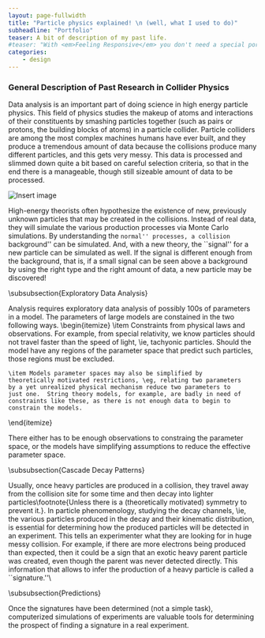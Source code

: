 ```yaml
---
layout: page-fullwidth
title: "Particle physics explained! \n (well, what I used to do)"
subheadline: "Portfolio"
teaser: A bit of description of my past life.
#teaser: "With <em>Feeling Responsive</em> you don't need a special portfolio template. Just check out the great possibilities of the <a href='http://foundation.zurb.com/docs/components/grid.html'>foundation grid</a> and experiment with it."
categories:
    - design
---
```


<!-- # Physics -->

### General Description of Past Research in Collider Physics

Data analysis is an important part of doing science in high energy particle physics.
This field of physics studies the makeup of atoms and interactions of their
constituents by smashing particles together (such as pairs or protons, the building blocks of atoms) in a particle collider. Particle colliders are among the most complex machines humans have ever built, and they
produce a tremendous amount of data because the collisions produce many different
particles, and this gets very messy.  This data is processed and slimmed down quite a bit based on careful selection criteria, so that in the end there is a manageable, though still sizeable amount of data to be processed.

![Insert image](new.jpg)
<!-- \begin{figure}[htbp]
\centering
\includegraphics[scale=.25]{figure__atom}
\hspace{18pt}
\includegraphics[scale=.5]{figure__collision}
\end{figure}
 -->
High-energy theorists often hypothesize the existence of new, previously unknown 
particles that may be created in the collisions.  Instead of real data, they will
simulate the various production processes via Monte Carlo simulations.  By understanding the ``normal'' processes, a collision ``background'' can be simulated.  And, with a new theory, the ``signal'' for a new  particle can be simulated as well.  If the signal is different enough from the background, that is, if a small signal can be seen above a background by using the right type and the right amount of data, a new particle may be discovered!



\subsubsection{Exploratory Data Analysis}

Analysis requires exploratory data analysis of possibly 100s of parameters in
a model.  The parameters of large models are constained in the two
following ways.
\begin{itemize}
    \item Constraints from physical laws and observations.  For example,
    from special relativity, we know particles should not travel faster 
    than the speed of light, \ie, tachyonic particles.  Should the model have any regions of the parameter space that predict such particles, those regions must be excluded.

    \item Models parameter spaces may also be simplified by 
    theoretically motivated restrictions, \eg, relating two parameters 
    by a yet unrealized physical mechanism reduce two parameters to
    just one.  String theory models, for example, are badly in need of
    constraints like these, as there is not enough data to begin to 
    constrain the models.
\end{itemize}

There either has to be enough observations to constraing the 
parameter space, or the models have simplifying assumptions to reduce the 
effective parameter space.

\subsubsection{Cascade Decay Patterns}

Usually, once heavy particles are produced in a collision, they travel away from
the collision site for some time and then decay into lighter 
particles\footnote{Unless there is a (theoretically motivated) symmetry to prevent it.}.   In
particle phenomenology, studying the decay channels, \ie, the various
particles produced in the decay and their kinematic distribution, is 
essential for determining how the produced particles will be detected
in an experiment.  This tells an experimenter what they are looking for
in huge messy collision.  For example, if there are more electrons being 
produced than expected, then it could be a sign that an exotic heavy parent
particle was created, even though the parent was never detected directly.
This information that allows to infer the production of a heavy 
particle is called a ``signature.''\\

\subsubsection{Predictions}

Once the signatures have been determined (not a simple task), computerized 
simulations of experiments are valuable tools for determining the prospect
of finding a signature in a real experiment.

<!-- ## Description of Research in Dark Matter

Through cosmological and particle-physics measurements, the composition of the
visible universe is understood.  It is roughly broken down as 
\begin{itemize}
\item 70\% Dark Energy,

\item 4\% Normal (Baryonic) Matter, and 

\item 25\% Dark Matter (DM).
\end{itemize}
\begin{figure}[htbp]
\centering
\includegraphics[scale=.5]{figure__dark_matter_pie_chart.pdf}
\end{figure}

The last of these, the particle-physics dark matter problem, requires that the DM particle be massive enough to account for the relic dark matter abundance as well as cold enough to allow for structure formation on small scales in the early universe.\\
 -->

<!--more-->


